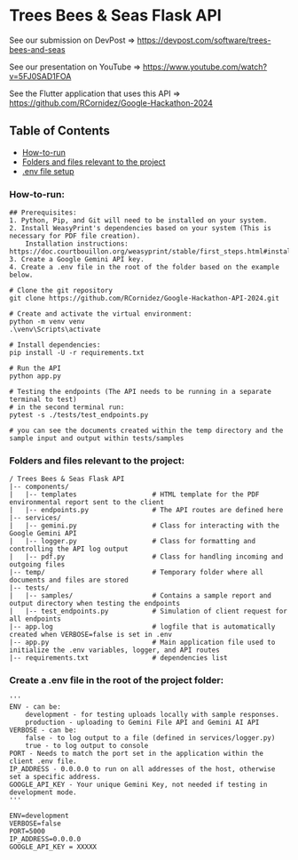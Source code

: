 # Trees Bees & Seas Flask API

See our submission on DevPost => https://devpost.com/software/trees-bees-and-seas

See our presentation on YouTube => https://www.youtube.com/watch?v=5FJ0SAD1FOA

See the Flutter application that uses this API => https://github.com/RCornidez/Google-Hackathon-2024

## Table of Contents
<ul>
    <li><a href="#how">How-to-run</a></li>
    <li><a href="#files">Folders and files relevant to the project</a></li>
    <li><a href="#env">.env file setup</a></li>

</ul>

<h3 id="how"> How-to-run: </h3>

```
## Prerequisites:
1. Python, Pip, and Git will need to be installed on your system.
2. Install WeasyPrint's dependencies based on your system (This is necessary for PDF file creation).
    Installation instructions: https://doc.courtbouillon.org/weasyprint/stable/first_steps.html#installation
3. Create a Google Gemini API key.
4. Create a .env file in the root of the folder based on the example below.

# Clone the git repository
git clone https://github.com/RCornidez/Google-Hackathon-API-2024.git

# Create and activate the virtual environment:
python -m venv venv
.\venv\Scripts\activate

# Install dependencies:
pip install -U -r requirements.txt

# Run the API
python app.py

# Testing the endpoints (The API needs to be running in a separate terminal to test)
# in the second terminal run:
pytest -s ./tests/test_endpoints.py

# you can see the documents created within the temp directory and the sample input and output within tests/samples

```

<h3 id="files"> Folders and files relevant to the project: </h3>

```
/ Trees Bees & Seas Flask API
|-- components/
|   |-- templates                   # HTML template for the PDF environmental report sent to the client 
|   |-- endpoints.py                # The API routes are defined here
|-- services/
|   |-- gemini.py                   # Class for interacting with the Google Gemini API
|   |-- logger.py                   # Class for formatting and controlling the API log output
|   |-- pdf.py                      # Class for handling incoming and outgoing files
|-- temp/                           # Temporary folder where all documents and files are stored
|-- tests/
|   |-- samples/                    # Contains a sample report and output directory when testing the endpoints                          
|   |-- test_endpoints.py           # Simulation of client request for all endpoints
|-- app.log                         # logfile that is automatically created when VERBOSE=false is set in .env
|-- app.py                          # Main application file used to initialize the .env variables, logger, and API routes
|-- requirements.txt                # dependencies list
```

<h3 id="env"> Create a .env file in the root of the project folder: </h3>

```
'''
ENV - can be:
    development - for testing uploads locally with sample responses.
    production - uploading to Gemini File API and Gemini AI API
VERBOSE - can be:
    false - to log output to a file (defined in services/logger.py)
    true - to log output to console
PORT - Needs to match the port set in the application within the client .env file.
IP_ADDRESS - 0.0.0.0 to run on all addresses of the host, otherwise set a specific address.
GOOGLE_API_KEY - Your unique Gemini Key, not needed if testing in development mode.
'''

ENV=development
VERBOSE=false
PORT=5000
IP_ADDRESS=0.0.0.0
GOOGLE_API_KEY = XXXXX
```

